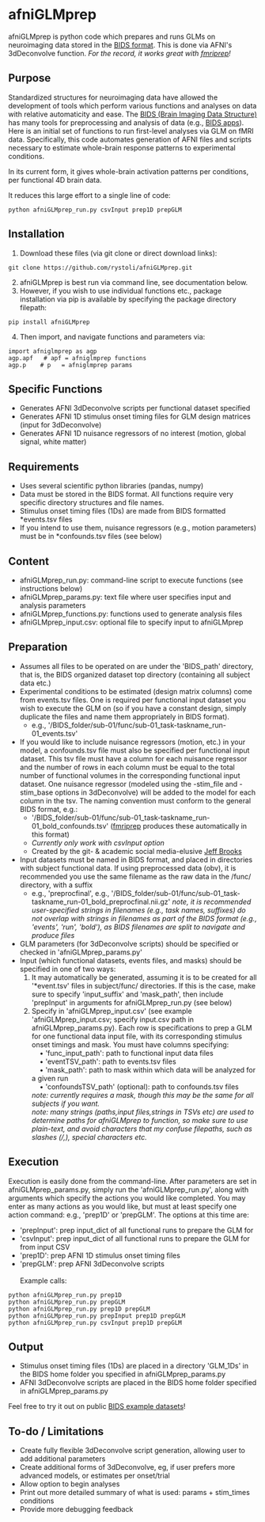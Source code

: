 # afniGLMprep
afniGLMprep is python code which prepares and runs GLMs on neuroimaging data stored in the [BIDS format](http://bids.neuroimaging.io/). This is done via AFNI's 3dDeconvolve function. *For the record, it works great with [fmriprep](https://github.com/poldracklab/fmriprep)!*

## Purpose
Standardized structures for neuroimaging data have allowed the development of tools which perform various functions and analyses on data with relative automaticity and ease. The [BIDS (Brain Imaging Data Structure)](http://bids.neuroimaging.io/) has many tools for preprocessing and analysis of data (e.g., [BIDS apps](http://bids-apps.neuroimaging.io/)). Here is an initial set of functions to run first-level analyses via GLM on fMRI data. Specifically, this code automates generation of AFNI files and scripts necessary to estimate whole-brain response patterns to experimental conditions. 

In its current form, it gives whole-brain activation patterns per conditions, per functional 4D brain data. 

It reduces this large effort to a single line of code:
```
python afniGLMprep_run.py csvInput prep1D prepGLM
```

## Installation
1. Download these files (via git clone or direct download links):
```
git clone https://github.com/rystoli/afniGLMprep.git
```
2. afniGLMprep is best run via command line, see documentation below.
3. However, if you wish to use individual functions etc., package installation via pip is available by specifying the package directory filepath:
```
pip install afniGLMprep
```
4. Then import, and navigate functions and parameters via:
```
import afniglmprep as agp
agp.apf   # apf = afniglmprep functions
agp.p    # p   = afniglmprep params
```

## Specific Functions 
* Generates AFNI 3dDeconvolve scripts per functional dataset specified
* Generates AFNI 1D stimulus onset timing files for GLM design matrices (input for 3dDeconvolve)
* Generates AFNI 1D nuisance regressors of no interest (motion, global signal, white matter)

## Requirements
* Uses several scientific python libraries (pandas, numpy)
* Data must be stored in the BIDS format. All functions require very specific directory structures and file names.
* Stimulus onset timing files (1Ds) are made from BIDS formatted \*events.tsv files
* If you intend to use them, nuisance regressors (e.g., motion parameters) must be in \*confounds.tsv files (see below)

## Content
* afniGLMprep_run.py: command-line script to execute functions (see instructions below)
* afniGLMprep_params.py: text file where user specifies input and analysis parameters
* afniGLMprep_functions.py: functions used to generate analysis files
* afniGLMprep_input.csv: optional file to specify input to afniGLMprep

## Preparation
* Assumes all files to be operated on are under the 'BIDS_path' directory, that is, the BIDS organized dataset top directory (containing all subject data etc.)
* Experimental conditions to be estimated (design matrix columns) come from events.tsv files. One is required per functional input dataset you wish to execute the GLM on (so if you have a constant design, simply duplicate the files and name them appropriately in BIDS format).
    - e.g., '/BIDS_folder/sub-01/func/sub-01_task-taskname_run-01_events.tsv'
* If you would like to include nuisance regressors (motion, etc.) in your model, a confounds.tsv file must also be specified per functional input dataset. This tsv file must have a column for each nuisance regressor and the number of rows in each column must be equal to the total number of functional volumes in the corresponding functional input dataset. One nuisance regressor (modeled using the -stim_file and -stim_base options in 3dDeconvolve) will be added to the model for each column in the tsv. The naming convention must conform to the general BIDS format, e.g.:
    - '/BIDS_folder/sub-01/func/sub-01_task-taskname_run-01_bold_confounds.tsv' ([fmriprep](https://github.com/poldracklab/fmriprep) produces these automatically in this format)
    - *Currently only work with csvInput option*
    - Created by the git- & academic social media-elusive [Jeff Brooks](http://psych.nyu.edu/freemanlab/people.htm)
* Input datasets must be named in BIDS format, and placed in directories with subject functional data. If using preprocessed data (obv), it is recommended you use the same filename as the raw data in the /func/ directory, with a suffix 
    - e.g., 'preprocfinal', e.g., '/BIDS_folder/sub-01/func/sub-01_task-taskname_run-01_bold_preprocfinal.nii.gz'
*note, it is recommended user-specified strings in filenames (e.g., task names, suffixes) do not overlap with strings in filenames as part of the BIDS format (e.g., 'events', 'run', 'bold'), as BIDS filenames are split to navigate and produce files*
* GLM parameters (for 3dDeconvolve scripts) should be specified or checked in 'afniGLMprep_params.py'
* Input (which functional datasets, events files, and masks) should be specified in one of two ways:
    1. It may automatically be generated, assuming it is to be created for all '\*event.tsv' files in subject/func/ directories. If this is the case, make sure to specify 'input_suffix' and 'mask_path', then include 'prepInput' in arguments for afniGLMprep_run.py (see below)
    2. Specify in 'afniGLMprep_input.csv' (see example 'afniGLMprep_input.csv; specify input.csv path in afniGLMprep_params.py). Each row is specifications to prep a GLM for one functional data input file, with its corresponding stimulus onset timings and mask. You must have columns specifying:<br/>
&nbsp;&nbsp;&nbsp;&nbsp;• 'func_input_path': path to functional input data files<br/>
&nbsp;&nbsp;&nbsp;&nbsp;• 'eventTSV_path': path to events.tsv files<br/>
&nbsp;&nbsp;&nbsp;&nbsp;• 'mask_path': path to mask within which data will be analyzed for a given run<br/>
&nbsp;&nbsp;&nbsp;&nbsp;• 'confoundsTSV_path' (optional): path to confounds.tsv files<br/>
*note: currently requires a mask, though this may be the same for all subjects if you want.* <br/>
*note: many strings (paths,input files,strings in TSVs etc) are used to determine paths for afniGLMprep to function, so make sure to use plain-text, and avoid characters that my confuse filepaths, such as slashes (/,\), special characters etc.*

## Execution
Execution is easily done from the command-line. After parameters are set in afniGLMprep_params.py, simply run the 'afniGLMprep_run.py', along with arguments which specify the actions you would like completed. You may enter as many actions as you would like, but must at least specify one action command: e.g., 'prep1D' or 'prepGLM'. The options at this time are:
* 'prepInput': prep input_dict of all functional runs to prepare the GLM for
* 'csvInput': prep input_dict of all functional runs to prepare the GLM for from input CSV
* 'prep1D': prep AFNI 1D stimulus onset timing files
* 'prepGLM': prep AFNI 3dDeconvolve scripts<br/><br/>
Example calls:
```
python afniGLMprep_run.py prep1D
python afniGLMprep_run.py prepGLM
python afniGLMprep_run.py prep1D prepGLM 
python afniGLMprep_run.py prepInput prep1D prepGLM 
python afniGLMprep_run.py csvInput prep1D prepGLM 
```

## Output
* Stimulus onset timing files (1Ds) are placed in a directory 'GLM_1Ds' in the BIDS home folder you specified in afniGLMprep_params.py
* AFNI 3dDeconvolve scripts are placed in the BIDS home folder specified in afniGLMprep_params.py

Feel free to try it out on public [BIDS example datasets](https://github.com/INCF/BIDS-examples)!
## To-do / Limitations
* Create fully flexible 3dDeconvolve script generation, allowing user to add additional parameters
* Create additional forms of 3dDeconvolve, eg, if user prefers more advanced models, or estimates per onset/trial
* Allow option to begin analyses
* Print out more detailed summary of what is used: params + stim_times conditions
* Provide more debugging feedback 
